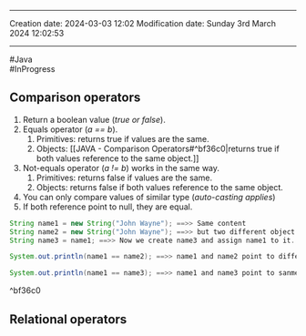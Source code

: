
----
Creation date: 2024-03-03 12:02
Modification date: Sunday 3rd March 2024 12:02:53

----

#Java  
#InProgress 

## Comparison operators

1. Return a boolean value (*true or false*).
2. Equals operator (*a == b*).
	1. Primitives: returns true if values are the same.
	2. Objects: [[JAVA - Comparison Operators#^bf36c0|returns true if both values reference to the same object.]]
3. Not-equals operator (*a != b*) works in the same way.
	1. Primitives: returns false if values are the same.
	2. Objects: returns false if both values reference to the same object.
4. You can only compare values of similar type (*auto-casting applies*)
5. If both reference point to null, they are equal.

```java
String name1 = new String("John Wayne"); ==>> Same content
String name2 = new String("John Wayne"); ==>> but two different object
String name3 = name1; ==>> Now we create name3 and assign name1 to it.
```

```java
System.out.println(name1 == name2); ==>> name1 and name2 point to different objects, so the result is false.
```

```java
System.out.println(name1 == name3); ==>> name1 and name3 point to sanme objects, so the result is true.
```
^bf36c0
## Relational operators

